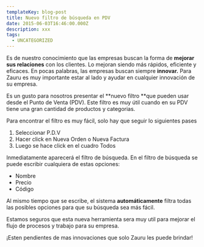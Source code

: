 ```yaml
---
templateKey: blog-post
title: Nuevo filtro de búsqueda en PDV
date: 2015-06-03T16:46:00.000Z
description: xxx
tags:
  - UNCATEGORIZED
---
```

Es de nuestro conocimiento que las empresas buscan la forma de **mejorar sus relaciones** con los clientes. Lo mejoran siendo más rápidos, eficiente y eficaces. En pocas palabras, las empresas buscan siempre **innovar.** Para Zauru es muy importante estar al lado y ayudar en cualquier innovación de su empresa.



Es un gusto para nosotros presentar el **nuevo filtro **que pueden usar desde el Punto de Venta (PDV). Este filtro es muy útil cuando en su PDV tiene una gran cantidad de productos y categorias.



Para encontrar el filtro es muy fácil, solo hay que seguir lo siguientes pases



1. Seleccionar P.D.V
2. Hacer click en Nueva Orden o Nueva Factura
3. Luego se hace click en el cuadro Todos





Inmediatamente aparecerá el filtro de búsqueda. En el filtro de búsqueda se puede escribir cualquiera de estas opciones:



* Nombre
* Precio
* Código

Al mismo tiempo que se escribe, el sistema **automáticamente** filtra todas las posibles opciones para que su búsqueda sea más fácil.







Estamos seguros que esta nueva herramienta sera muy util para mejorar el flujo de procesos y trabajo para su empresa.



¡Esten pendientes de mas innovaciones que solo Zauru les puede brindar!
